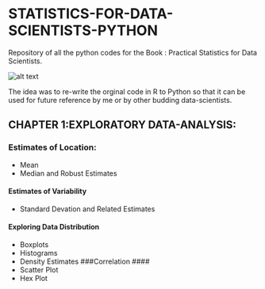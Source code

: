 # STATISTICS-FOR-DATA-SCIENTISTS-PYTHON #
Repository of all the python codes for the Book : Practical Statistics for Data Scientists. 

![alt text](https://images-na.ssl-images-amazon.com/images/I/51XWliJw1uL._SX379_BO1,204,203,200_.jpg)

The idea was to re-write the orginal code in R to Python so that it can be used for future reference by me or by other budding data-scientists.

## CHAPTER 1:EXPLORATORY DATA-ANALYSIS: ##
###	Estimates of Location: ####
 * Mean
 * Median and Robust Estimates
#### Estimates of Variability ####
  * Standard Devation and Related Estimates
#### Exploring Data Distribution ####
  * Boxplots
  *	Histograms
  * Density Estimates
###Correlation ####
  * Scatter Plot
  * Hex Plot	